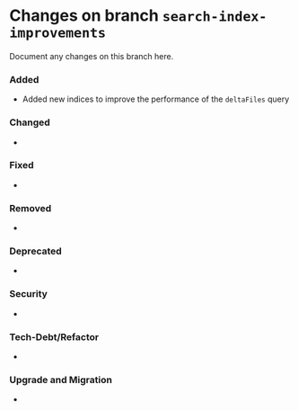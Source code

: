 # Changes on branch `search-index-improvements`
Document any changes on this branch here.
### Added
- Added new indices to improve the performance of the `deltaFiles` query

### Changed
- 

### Fixed
- 

### Removed
- 

### Deprecated
- 

### Security
- 

### Tech-Debt/Refactor
- 

### Upgrade and Migration
- 
